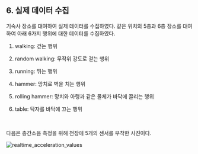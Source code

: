 ## 6. 실제 데이터 수집

기숙사 장소를 대여하여 실제 데이터를 수집하였다. 같은 위치의 5층과 6층 장소를 대여하여 아래 6가지 행위에 대한 데이터를 수집하였다.

1. walking: 걷는 행위

2. random walking: 무작위 강도로 걷는 행위

3. running: 뛰는 행위

4. hammer: 망치로 벽을 치는 행위

5. rolling hammer: 망치와 아령과 같은 물체가 바닥에 끌리는 행위

6. table: 탁자를 바닥에 끄는 행위

<br>

다음은 층간소음 측정을 위해 천장에 5개의 센서를 부착한 사진이다.

<img src="https://raw.githubusercontent.com/jaewonE/define_floor_noise/main/images/get_real_sensor_data.jpeg" alt="realtime_acceleration_values">
